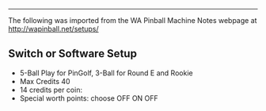 ***
The following was imported from the WA Pinball Machine Notes webpage at http://wapinball.net/setups/
## Switch or Software Setup
-   5-Ball Play for PinGolf, 3-Ball for Round E and Rookie
-   Max Credits 40
-   14 credits per coin:
-   Special worth points: choose OFF ON OFF